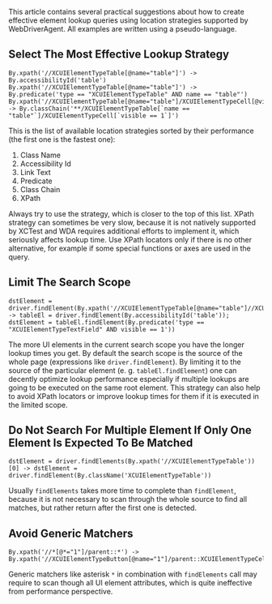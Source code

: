 This article contains several practical suggestions about how to create effective element lookup queries using location strategies supported by WebDriverAgent. All examples are written using a pseudo-language.

## Select The Most Effective Lookup Strategy

```
By.xpath('//XCUIElementTypeTable[@name="table"]') -> By.accessibilityId('table')
By.xpath('//XCUIElementTypeTable[@name="table"]') -> By.predicate('type == "XCUIElementTypeTable" AND name == "table"')
By.xpath('//XCUIElementTypeTable[@name="table"]/XCUIElementTypeCell[@visible="true"]') -> By.classChain('**/XCUIElementTypeTable[`name == "table"`]/XCUIElementTypeCell[`visible == 1`]')
```

This is the list of available location strategies sorted by their performance (the first one is the fastest one):

1. Class Name
1. Accessibility Id
1. Link Text
1. Predicate
1. Class Chain
1. XPath

Always try to use the strategy, which is closer to the top of this list. XPath strategy can sometimes be very slow, because it is not natively supported by XCTest and WDA requires additional efforts to implement it, which seriously affects lookup time. Use XPath locators only if there is no other alternative, for example if some special functions or axes are used in the query.

## Limit The Search Scope

```
dstElement =  driver.findElement(By.xpath('//XCUIElementTypeTable[@name="table"]//XCUIElementTypeTextField[@visible="true"]')) -> tableEl = driver.findElement(By.accessibilityId('table')); dstElement = tableEl.findElement(By.predicate('type == "XCUIElementTypeTextField" AND visible == 1'))
```

The more UI elements in the current search scope you have the longer lookup times you get. By default the search scope is the source of the whole page (expressions like `driver.findElement`). By limiting it to the source of the particular element (e. g. `tableEl.findElement`) one can decently optimize lookup performance especially if multiple lookups are going to be executed on the same root element.
This strategy can also help to avoid XPath locators or improve lookup times for them if it is executed in the limited scope.

## Do Not Search For Multiple Element If Only One Element Is Expected To Be Matched

```
dstElement = driver.findElements(By.xpath('//XCUIElementTypeTable'))[0] -> dstElement = driver.findElement(By.className('XCUIElementTypeTable'))
```

Usually `findElements` takes more time to complete than `findElement`, because it is not necessary to scan through the whole source to find all matches, but rather return after the first one is detected.

## Avoid Generic Matchers

```
By.xpath('//*[@*="1"]/parent::*') -> By.xpath('//XCUIElementTypeButton[@name="1"]/parent::XCUIElementTypeCell')
```

Generic matchers like asterisk `*` in combination with `findElements` call may require to scan though all UI element attributes, which is quite ineffective from performance perspective. 
